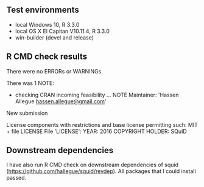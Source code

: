 ## Test environments
* local Windows 10, R 3.3.0
* local OS X El Capitan V10.11.4, R 3.3.0
* win-builder (devel and release)

## R CMD check results
There were no ERRORs or WARNINGs.

There was 1 NOTE:

* checking CRAN incoming feasibility ... NOTE
Maintainer: 'Hassen Allegue <hassen.allegue@gmail.com>'

New submission

License components with restrictions and base license permitting such:
  MIT + file LICENSE
File 'LICENSE':
  YEAR: 2016
  COPYRIGHT HOLDER: SQuID
  
## Downstream dependencies
I have also run R CMD check on downstream dependencies of squid 
(https://github.com/hallegue/squid/revdep). 
All packages that I could install passed.